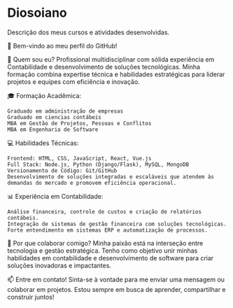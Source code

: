 # Diosoiano
Descrição dos meus cursos e atividades desenvolvidas.

👋 Bem-vindo ao meu perfil do GitHub!

💼 Quem sou eu?
Profissional multidisciplinar com sólida experiência em Contabilidade e desenvolvimento de soluções tecnológicas. Minha formação combina expertise técnica e habilidades estratégicas para liderar projetos e equipes com eficiência e inovação.

🎓 Formação Acadêmica:

    Graduado em administração de empresas
    Graduado em ciencias contábeis
    MBA em Gestão de Projetos, Pessoas e Conflitos
    MBA em Engenharia de Software

💻 Habilidades Técnicas:

    Frontend: HTML, CSS, JavaScript, React, Vue.js
    Full Stack: Node.js, Python (Django/Flask), MySQL, MongoDB
    Versionamento de Código: Git/GitHub
    Desenvolvimento de soluções integradas e escaláveis que atendem às demandas do mercado e promovem eficiência operacional.

📊 Experiência em Contabilidade:

    Análise financeira, controle de custos e criação de relatórios contábeis.
    Integração de sistemas de gestão financeira com soluções tecnológicas.
    Forte entendimento em sistemas ERP e automatização de processos.

🚀 Por que colaborar comigo?
Minha paixão está na interseção entre tecnologia e gestão estratégica. Tenho como objetivo unir minhas habilidades em contabilidade e desenvolvimento de software para criar soluções inovadoras e impactantes.

📫 Entre em contato!
Sinta-se à vontade para me enviar uma mensagem ou colaborar em projetos. Estou sempre em busca de aprender, compartilhar e construir juntos!
